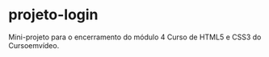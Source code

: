 # projeto-login
Mini-projeto para o encerramento do módulo 4 Curso de HTML5 e CSS3 do Cursoemvídeo.
